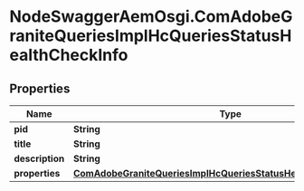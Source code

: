 # NodeSwaggerAemOsgi.ComAdobeGraniteQueriesImplHcQueriesStatusHealthCheckInfo

## Properties
Name | Type | Description | Notes
------------ | ------------- | ------------- | -------------
**pid** | **String** |  | [optional] 
**title** | **String** |  | [optional] 
**description** | **String** |  | [optional] 
**properties** | [**ComAdobeGraniteQueriesImplHcQueriesStatusHealthCheckProperties**](ComAdobeGraniteQueriesImplHcQueriesStatusHealthCheckProperties.md) |  | [optional] 


